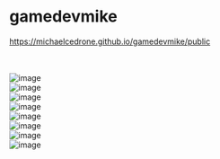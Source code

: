 # gamedevmike
https://michaelcedrone.github.io/gamedevmike/public

<br><br>
![image](https://user-images.githubusercontent.com/113381378/192833335-f3f93934-2937-441a-b286-51db3f019b1d.png) <br>
![image](https://user-images.githubusercontent.com/113381378/192834572-0f954608-c970-4e2a-bb2b-03d14a788fed.png) <br>
![image](https://user-images.githubusercontent.com/113381378/192835187-426a90fa-2f1c-4940-b854-9d9003df83c7.png) <br>
![image](https://user-images.githubusercontent.com/113381378/192836146-dc92fde7-fd7e-4888-9ad7-d1d9881d04a0.png) <br>
![image](https://user-images.githubusercontent.com/113381378/192836801-a05ea492-a274-4107-9609-b49a1daaa8f1.png) <br>
![image](https://user-images.githubusercontent.com/113381378/192837368-53fdccf8-a39c-493b-9804-b70521ed0a1a.png) <br>
![image](https://user-images.githubusercontent.com/113381378/192837948-a921e6af-93b9-49ae-a009-567fcc109722.png) <br>
![image](https://user-images.githubusercontent.com/113381378/192838589-448bab0c-387d-4a3c-aa9b-e9cdc90f1833.png)








